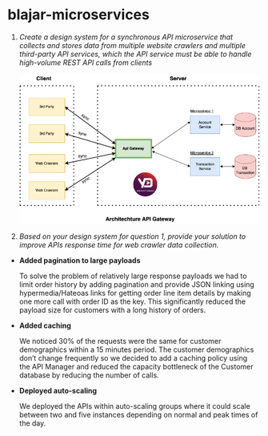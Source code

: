 
# blajar-microservices

1. *Create a design system for a synchronous API microservice that collects and stores data from multiple website crawlers and multiple
third-party API services, which the API service must be able to handle
high-volume REST API calls from clients*

   ![alt text](https://github.com/ydesetiawan/blajar-microservices/blob/main/API_GATEWAY.drawio%20(1).png)

2. *Based on your design system for question 1, provide your solution to improve APIs response time for web crawler data collection.*

 -  **Added pagination to large payloads**  
 
    To solve the problem of relatively large response payloads we had to limit order history by adding pagination and provide JSON linking using hypermedia/Hateoas links for getting order line item details by making one more call with order ID as the key. This significantly reduced the payload size for customers with a long history of orders.

- **Added caching**
 
  We noticed 30% of the requests were the same for customer demographics within a 15 minutes period. The customer demographics don’t change frequently so we decided to add a caching  policy using the API Manager and reduced the capacity bottleneck of the Customer database by reducing the number of calls.

- **Deployed auto-scaling**

  We deployed the APIs within auto-scaling groups where it could scale between two and five instances depending on normal and peak times of the day.
